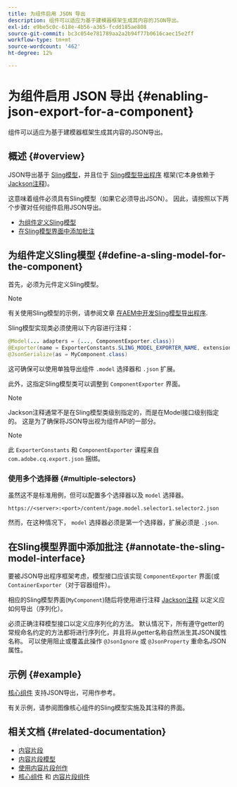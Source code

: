 ```yaml
---
title: 为组件启用 JSON 导出
description: 组件可以适应为基于建模器框架生成其内容的JSON导出。
exl-id: e9be5c0c-618e-4b56-a365-fcdd185ae808
source-git-commit: bc3c054e781789aa2a2b94f77b0616caec15e2ff
workflow-type: tm+mt
source-wordcount: '462'
ht-degree: 12%

---
```


# 为组件启用 JSON 导出 {#enabling-json-export-for-a-component}

组件可以适应为基于建模器框架生成其内容的JSON导出。

## 概述 {#overview}

JSON导出基于 [Sling模型](https://sling.apache.org/documentation/bundles/models.html)，并且位于 [Sling模型导出程序](https://sling.apache.org/documentation/bundles/models.html#exporter-framework-since-130) 框架(它本身依赖于 [Jackson注释](https://github.com/FasterXML/jackson-annotations/wiki/Jackson-Annotations))。

这意味着组件必须具有Sling模型（如果它必须导出JSON）。 因此，请按照以下两个步骤对任何组件启用JSON导出。

* [为组件定义Sling模型](#define-a-sling-model-for-the-component)
* [在Sling模型界面中添加批注](#annotate-the-sling-model-interface)

## 为组件定义Sling模型 {#define-a-sling-model-for-the-component}

首先，必须为元件定义Sling模型。

>[!NOTE]
>
>有关使用Sling模型的示例，请参阅文章 [在AEM中开发Sling模型导出程序](https://experienceleague.adobe.com/docs/experience-manager-learn/foundation/development/develop-sling-model-exporter.html?lang=zh-Hans).

Sling模型实现类必须使用以下内容进行注释：

```java
@Model(... adapters = {..., ComponentExporter.class})
@Exporter(name = ExporterConstants.SLING_MODEL_EXPORTER_NAME, extensions = ExporterConstants.SLING_MODEL_EXTENSION)
@JsonSerialize(as = MyComponent.class)
```

这可确保可以使用单独导出组件 `.model` 选择器和 `.json` 扩展。

此外，这指定Sling模型类可以调整到 `ComponentExporter` 界面。

>[!NOTE]
>
>Jackson注释通常不是在Sling模型类级别指定的，而是在Model接口级别指定的。 这是为了确保将JSON导出视为组件API的一部分。

>[!NOTE]
>
>此 `ExporterConstants` 和 `ComponentExporter` 课程来自 `com.adobe.cq.export.json` 捆绑。

### 使用多个选择器 {#multiple-selectors}

虽然这不是标准用例，但可以配置多个选择器以及 `model` 选择器。

```
https://<server>:<port>/content/page.model.selector1.selector2.json
```

然而，在这种情况下， `model` 选择器必须是第一个选择器，扩展必须是 `.json`.

## 在Sling模型界面中添加批注 {#annotate-the-sling-model-interface}

要被JSON导出程序框架考虑，模型接口应该实现 `ComponentExporter` 界面(或 `ContainerExporter`（对于容器组件）。

相应的Sling模型界面(`MyComponent`)随后将使用进行注释 [Jackson注释](https://github.com/FasterXML/jackson-annotations/wiki/Jackson-Annotations) 以定义应如何导出（序列化）。

必须正确注释模型接口以定义应序列化的方法。 默认情况下，所有遵守getter的常规命名约定的方法都将进行序列化，并且将从getter名称自然派生其JSON属性名称。 可以使用阻止或覆盖此操作 `@JsonIgnore` 或 `@JsonProperty` 重命名JSON属性。

## 示例 {#example}

[核心组件](https://experienceleague.adobe.com/docs/experience-manager-core-components/using/introduction.html) 支持JSON导出，可用作参考。

有关示例，请参阅图像核心组件的Sling模型实施及其注释的界面。

## 相关文档 {#related-documentation}

* [内容片段](/help/sites-cloud/administering/content-fragments/overview.md)
* [内容片段模型](/help/sites-cloud/administering/content-fragments/content-fragment-models.md)
* [使用内容片段创作](/help/sites-cloud/authoring/fundamentals/content-fragments.md)
* [核心组件](https://experienceleague.adobe.com/docs/experience-manager-core-components/using/introduction.html) 和 [内容片段组件](https://experienceleague.adobe.com/docs/experience-manager-core-components/using/components/content-fragment-component.html?lang=zh-Hans)
